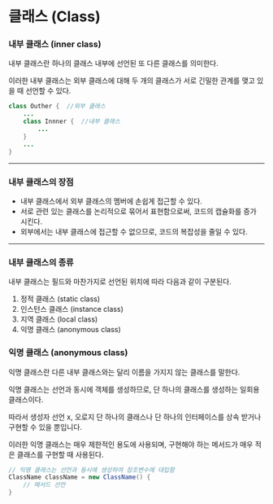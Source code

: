 # 클래스 (Class)



### 내부 클래스 (inner class)

내부 클래스란 하나의 클래스 내부에 선언된 또 다른 클래스를 의미한다.

이러한 내부 클래스는 외부 클래스에 대해 두 개의 클래스가 서로 긴밀한 관계를 맺고 있을 때 선언할 수 있다.

```java
class Outher {	//외부 클래스
	...
	class Innner {	//내부 클래스
		...
	}
	...
}
```

---

### 내부 클래스의 장점

- 내부 클래스에서 외부 클래스의 멤버에 손쉽게 접근할 수 있다.
- 서로 관련 있는 클래스를 논리적으로 묶어서 표현함으로써, 코드의 캡슐화를 증가 시킨다.
- 외부에서는 내부 클래스에 접근할 수 없으므로, 코드의 복잡성을 줄일 수 있다. 

---

### 내부 클래스의 종류

내부 클래스는 필드와 마찬가지로 선언된 위치에 따라 다음과 같이 구분된다.



1. 정적 클래스 (static class)
2. 인스턴스 클래스 (instance class)
3. 지역 클래스 (local class)
4. 익명 클래스 (anonymous class)



### 익명 클래스 (anonymous class) 

익명 클래스란 다른 내부 클래스와는 달리 이름을 가지지 않는 클래스를 말한다.

익명 클래스는 선언과 동시에 객체를 생성하므로, 단 하나의 클래스를 생성하는 일회용 클래스이다.

따라서 생성자 선언 x, 오로지 단 하나의 클래스나 단 하나의 인터페이스를 상속 받거나 구현할 수 있을 뿐입니다.



이러한 익명 클래스는 매우 제한적인 용도에 사용되며, 구현해야 하는 메서드가 매우 적은 클래스를 구현할 때 사용된다.

```java
// 익명 클래스는 선언과 동시에 생성하여 참조변수에 대입함
ClassName className = new ClassName() {
    // 메서드 선언
}
```



